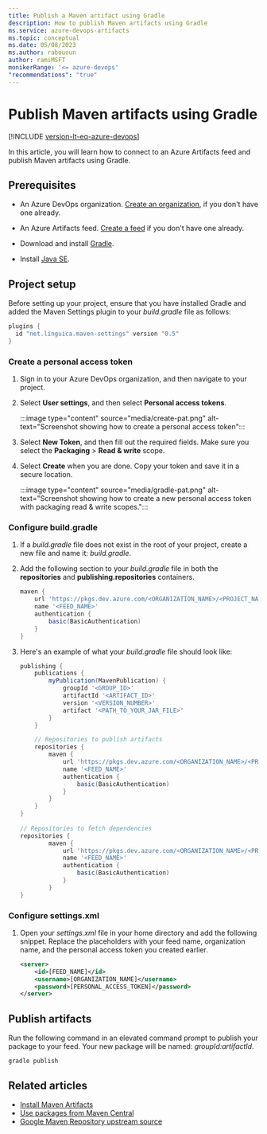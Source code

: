 ```yaml
---
title: Publish a Maven artifact using Gradle
description: How to publish Maven artifacts using Gradle 
ms.service: azure-devops-artifacts
ms.topic: conceptual
ms.date: 05/08/2023
ms.author: rabououn
author: ramiMSFT
monikerRange: '<= azure-devops'
"recommendations": "true"
---
```


# Publish Maven artifacts using Gradle

[!INCLUDE [version-lt-eq-azure-devops](../../includes/version-lt-eq-azure-devops.md)]

In this article, you will learn how to connect to an Azure Artifacts feed and publish Maven artifacts using Gradle.

## Prerequisites

- An Azure DevOps organization. [Create an organization](../../organizations/accounts/create-organization.md), if you don't have one already.

- An Azure Artifacts feed. [Create a feed](../concepts/feeds.md#create-public-feeds) if you don't have one already.

- Download and install [Gradle](https://docs.gradle.org/current/userguide/installation.html).

- Install [Java SE](https://www.oracle.com/technetwork/java/javase/downloads/index.html).

## Project setup

Before setting up your project, ensure that you have installed Gradle and added the Maven Settings plugin to your *build.gradle* file as follows:

```groovy
plugins {
  id "net.linguica.maven-settings" version "0.5"
}
```

### Create a personal access token

1. Sign in to your Azure DevOps organization, and then navigate to your project.

1. Select **User settings**, and then select **Personal access tokens**.

    :::image type="content" source="media/create-pat.png" alt-text="Screenshot showing how to create a personal access token":::

1. Select **New Token**, and then fill out the required fields. Make sure you select the **Packaging** > **Read & write** scope.

1. Select **Create** when you are done. Copy your token and save it in a secure location.

    :::image type="content" source="media/gradle-pat.png" alt-text="Screenshot showing how to create a new personal access token with packaging read & write scopes.":::  

### Configure build.gradle

1. If a *build.gradle* file does not exist in the root of your project, create a new file and name it: *build.gradle*.

1. Add the following section to your *build.gradle* file in both the **repositories** and **publishing.repositories** containers. 

    ```groovy
    maven {
        url 'https://pkgs.dev.azure.com/<ORGANIZATION_NAME>/<PROJECT_NAME>/_packaging/<FEED_NAME>/maven/v1'
        name '<FEED_NAME>'
        authentication {
            basic(BasicAuthentication)
        }
    }
    ```
1. Here's an example of what your *build.gradle* file should look like:

    ```groovy
    publishing { 
        publications { 
            myPublication(MavenPublication) { 
                groupId '<GROUP_ID>' 
                artifactId '<ARTIFACT_ID>' 
                version '<VERSION_NUMBER>'           
                artifact '<PATH_TO_YOUR_JAR_FILE>'   
            } 
        } 
    
        // Repositories to publish artifacts 
        repositories { 
            maven {
                url 'https://pkgs.dev.azure.com/<ORGANIZATION_NAME>/<PROJECT_NAME>/_packaging/<FEED_NAME>/maven/v1'
                name '<FEED_NAME>'
                authentication {
                    basic(BasicAuthentication)
                }
            }
        } 
    } 
     
    // Repositories to fetch dependencies
    repositories { 
            maven {
                url 'https://pkgs.dev.azure.com/<ORGANIZATION_NAME>/<PROJECT_NAME>/_packaging/<FEED_NAME>/maven/v1'
                name '<FEED_NAME>'
                authentication {
                    basic(BasicAuthentication)
                }
            }
    } 
    ```

### Configure settings.xml

1. Open your *settings.xml* file in your home directory and add the following snippet. Replace the placeholders with your feed name, organization name, and the personal access token you created earlier.

    ```xml
    <server>
        <id>[FEED_NAME]</id>
        <username>[ORGANIZATION_NAME]</username>
        <password>[PERSONAL_ACCESS_TOKEN]</password>
    </server>
    ```

## Publish artifacts

Run the following command in an elevated command prompt to publish your package to your feed. Your new package will be named: *groupId:artifactId*.

```Command
gradle publish
```

## Related articles

- [Install Maven Artifacts](./install.md)
- [Use packages from Maven Central](./upstream-sources.md)
- [Google Maven Repository upstream source](./google-maven.md)
